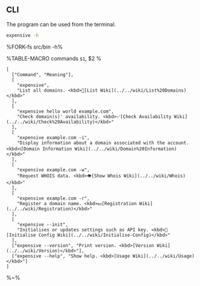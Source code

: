 ## CLI

The program can be used from the terminal.

```sh
expensive -h
```

%FORK-fs src/bin -h%

%TABLE-MACRO commands
`$1`, $2
%

```table commands
[
  ["Command", "Meaning"],
  [
    "expensive",
    "List all domains. <kbd>📜[List Wiki](../../wiki/List%20Domains)</kbd>"
  ],
  [
    "expensive hello world example.com",
    "Check domain(s)' availability. <kbd>✅[Check Availability Wiki](../../wiki/Check%20Availability)</kbd>"
  ],
  [
    "expensive example.com -i",
    "Display information about a domain associated with the account. <kbd>ℹ️[Domain Information Wiki](../../wiki/Domain%20Information)</kbd>"
  ],
  [
    "expensive example.com -w",
    "Request WHOIS data. <kbd>👁[Show Whois Wiki](../../wiki/Whois)</kbd>"
  ],
  [
    "expensive example.com -r",
    "Register a domain name. <kbd>💵[Registration Wiki](../../wiki/Registration)</kbd>"
  ],
  [
    "expensive --init",
    "Initialises or updates settings such as API key. <kbd>🔏[Initialise Config Wiki](../../wiki/Initialise-Config)</kbd>"
  ],
  ["expensive --version", "Print version. <kbd>[Version Wiki](../../wiki/Version)</kbd>"],
  ["expensive --help", "Show help. <kbd>[Usage Wiki](../../wiki/Usage)</kbd>"]
]
```

<!-- <kbd>Usage</kbd><kbd>Version</kbd> -->

%~%